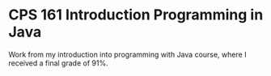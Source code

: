 # CPS 161 Introduction Programming in Java
 Work from my introduction into programming with Java course, where I received a final grade of 91%.
